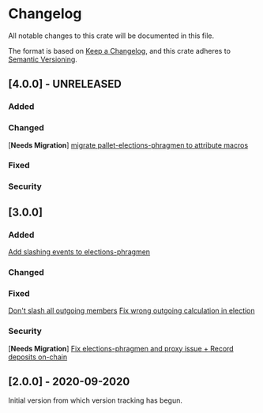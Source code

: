 # Changelog
All notable changes to this crate will be documented in this file.

The format is based on [Keep a Changelog](https://keepachangelog.com/en/1.0.0/),
and this crate adheres to [Semantic Versioning](https://semver.org/spec/v2.0.0.html).

## [4.0.0] - UNRELEASED

### Added

### Changed
\[**Needs Migration**\] [migrate pallet-elections-phragmen to attribute macros](https://github.com/paritytech/axlib/pull/8044)

### Fixed

### Security

## [3.0.0]

### Added
[Add slashing events to elections-phragmen](https://github.com/paritytech/axlib/pull/7543)

### Changed

### Fixed
[Don't slash all outgoing members](https://github.com/paritytech/axlib/pull/7394)
[Fix wrong outgoing calculation in election](https://github.com/paritytech/axlib/pull/7384)

### Security
\[**Needs Migration**\] [Fix elections-phragmen and proxy issue + Record deposits on-chain](https://github.com/paritytech/axlib/pull/7040)

## [2.0.0] - 2020-09-2020

Initial version from which version tracking has begun.

